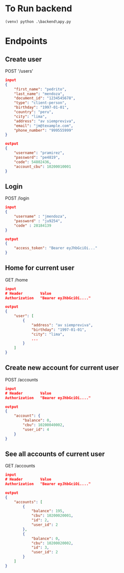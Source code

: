 # To Run backend 
```
(venv) python .\backend\apy.py
```
# Endpoints
## Create user
POST '/users'

```json
input
{
	"first_name": "pedrito",
	"last_name": "mendoza",
	"document_id": "1234545678",
	"type": "client-person",
	"birthday": "1997-01-01",
	"country": "peru",
	"city": "lima",
	"address": "av siempreviva",
	"email": "jm@texample.com",
	"phone_number": "999555999"
}

output
{
	"username": "pramirez",
	"password": "pe4819",
	"code": 54802436,
	"account_cbu": 10200010001
}
```
## Login
POST /login
```json
input
{
	"username" : "jmendoza",
	"password" : "ju9254",
	"code" : 28184139
}

output
{
	"access_token": "Bearer eyJhbGciOi..."
}
```
## Home for current user
GET /home
```json
input
# Header        Value
Authorization   "Bearer eyJhbGciOi...."

output
{
	"user": [
		{
			"address": "av siempreviva",
			"birthday": "1997-01-01",
			"city": "lima",
			...
		}
	]
}
```
## Create new account for current user
POST /accounts
```json
input
# Header        Value
Authorization   "Bearer eyJhbGciOi...."

output
{
	"account": {
		"balance": 0,
		"cbu": 10200040002,
		"user_id": 4
	}
}
```
## See all accounts of current user
GET /accounts
```json
input
# Header        Value
Authorization   "Bearer eyJhbGciOi...."

output
{
	"accounts": [
		{
			"balance": 195,
			"cbu": 10200020001,
			"id": 2,
			"user_id": 2
		},
		{
			"balance": 0,
			"cbu": 10200020002,
			"id": 3,
			"user_id": 2
		}
	]
}
```
